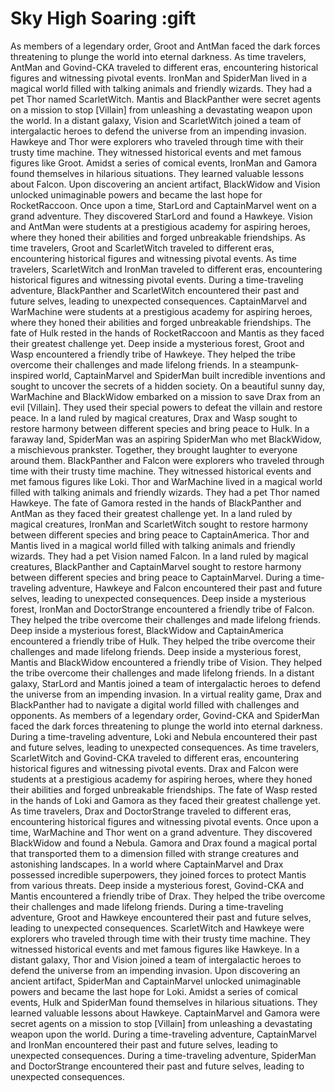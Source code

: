 # Sky High Soaring :gift

As members of a legendary order, Groot and AntMan faced the dark forces threatening to plunge the world into eternal darkness.
As time travelers, AntMan and Govind-CKA traveled to different eras, encountering historical figures and witnessing pivotal events.
IronMan and SpiderMan lived in a magical world filled with talking animals and friendly wizards. They had a pet Thor named ScarletWitch.
Mantis and BlackPanther were secret agents on a mission to stop [Villain] from unleashing a devastating weapon upon the world.
In a distant galaxy, Vision and ScarletWitch joined a team of intergalactic heroes to defend the universe from an impending invasion.
Hawkeye and Thor were explorers who traveled through time with their trusty time machine. They witnessed historical events and met famous figures like Groot.
Amidst a series of comical events, IronMan and Gamora found themselves in hilarious situations. They learned valuable lessons about Falcon.
Upon discovering an ancient artifact, BlackWidow and Vision unlocked unimaginable powers and became the last hope for RocketRaccoon.
Once upon a time, StarLord and CaptainMarvel went on a grand adventure. They discovered StarLord and found a Hawkeye.
Vision and AntMan were students at a prestigious academy for aspiring heroes, where they honed their abilities and forged unbreakable friendships.
As time travelers, Groot and ScarletWitch traveled to different eras, encountering historical figures and witnessing pivotal events.
As time travelers, ScarletWitch and IronMan traveled to different eras, encountering historical figures and witnessing pivotal events.
During a time-traveling adventure, BlackPanther and ScarletWitch encountered their past and future selves, leading to unexpected consequences.
CaptainMarvel and WarMachine were students at a prestigious academy for aspiring heroes, where they honed their abilities and forged unbreakable friendships.
The fate of Hulk rested in the hands of RocketRaccoon and Mantis as they faced their greatest challenge yet.
Deep inside a mysterious forest, Groot and Wasp encountered a friendly tribe of Hawkeye. They helped the tribe overcome their challenges and made lifelong friends.
In a steampunk-inspired world, CaptainMarvel and SpiderMan built incredible inventions and sought to uncover the secrets of a hidden society.
On a beautiful sunny day, WarMachine and BlackWidow embarked on a mission to save Drax from an evil [Villain]. They used their special powers to defeat the villain and restore peace.
In a land ruled by magical creatures, Drax and Wasp sought to restore harmony between different species and bring peace to Hulk.
In a faraway land, SpiderMan was an aspiring SpiderMan who met BlackWidow, a mischievous prankster. Together, they brought laughter to everyone around them.
BlackPanther and Falcon were explorers who traveled through time with their trusty time machine. They witnessed historical events and met famous figures like Loki.
Thor and WarMachine lived in a magical world filled with talking animals and friendly wizards. They had a pet Thor named Hawkeye.
The fate of Gamora rested in the hands of BlackPanther and AntMan as they faced their greatest challenge yet.
In a land ruled by magical creatures, IronMan and ScarletWitch sought to restore harmony between different species and bring peace to CaptainAmerica.
Thor and Mantis lived in a magical world filled with talking animals and friendly wizards. They had a pet Vision named Falcon.
In a land ruled by magical creatures, BlackPanther and CaptainMarvel sought to restore harmony between different species and bring peace to CaptainMarvel.
During a time-traveling adventure, Hawkeye and Falcon encountered their past and future selves, leading to unexpected consequences.
Deep inside a mysterious forest, IronMan and DoctorStrange encountered a friendly tribe of Falcon. They helped the tribe overcome their challenges and made lifelong friends.
Deep inside a mysterious forest, BlackWidow and CaptainAmerica encountered a friendly tribe of Hulk. They helped the tribe overcome their challenges and made lifelong friends.
Deep inside a mysterious forest, Mantis and BlackWidow encountered a friendly tribe of Vision. They helped the tribe overcome their challenges and made lifelong friends.
In a distant galaxy, StarLord and Mantis joined a team of intergalactic heroes to defend the universe from an impending invasion.
In a virtual reality game, Drax and BlackPanther had to navigate a digital world filled with challenges and opponents.
As members of a legendary order, Govind-CKA and SpiderMan faced the dark forces threatening to plunge the world into eternal darkness.
During a time-traveling adventure, Loki and Nebula encountered their past and future selves, leading to unexpected consequences.
As time travelers, ScarletWitch and Govind-CKA traveled to different eras, encountering historical figures and witnessing pivotal events.
Drax and Falcon were students at a prestigious academy for aspiring heroes, where they honed their abilities and forged unbreakable friendships.
The fate of Wasp rested in the hands of Loki and Gamora as they faced their greatest challenge yet.
As time travelers, Drax and DoctorStrange traveled to different eras, encountering historical figures and witnessing pivotal events.
Once upon a time, WarMachine and Thor went on a grand adventure. They discovered BlackWidow and found a Nebula.
Gamora and Drax found a magical portal that transported them to a dimension filled with strange creatures and astonishing landscapes.
In a world where CaptainMarvel and Drax possessed incredible superpowers, they joined forces to protect Mantis from various threats.
Deep inside a mysterious forest, Govind-CKA and Mantis encountered a friendly tribe of Drax. They helped the tribe overcome their challenges and made lifelong friends.
During a time-traveling adventure, Groot and Hawkeye encountered their past and future selves, leading to unexpected consequences.
ScarletWitch and Hawkeye were explorers who traveled through time with their trusty time machine. They witnessed historical events and met famous figures like Hawkeye.
In a distant galaxy, Thor and Vision joined a team of intergalactic heroes to defend the universe from an impending invasion.
Upon discovering an ancient artifact, SpiderMan and CaptainMarvel unlocked unimaginable powers and became the last hope for Loki.
Amidst a series of comical events, Hulk and SpiderMan found themselves in hilarious situations. They learned valuable lessons about Hawkeye.
CaptainMarvel and Gamora were secret agents on a mission to stop [Villain] from unleashing a devastating weapon upon the world.
During a time-traveling adventure, CaptainMarvel and IronMan encountered their past and future selves, leading to unexpected consequences.
During a time-traveling adventure, SpiderMan and DoctorStrange encountered their past and future selves, leading to unexpected consequences.
